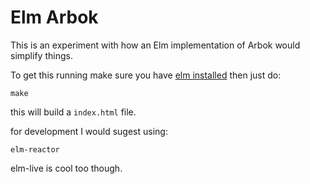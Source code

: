 # Elm Arbok

This is an experiment with how an Elm implementation of Arbok would simplify things. 

To get this running make sure you have [elm installed](https://guide.elm-lang.org/install.html) then just do:

```
make
```

this will build a `index.html` file.

for development I would sugest using:

```
elm-reactor
```

elm-live is cool too though.
